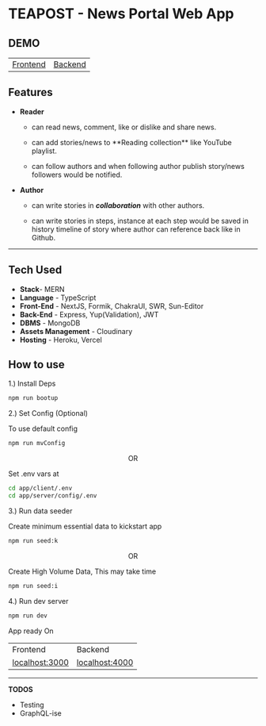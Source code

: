 # TEAPOST - News Portal Web App

## DEMO

<table  width="100%"  >
<tr>
<td>
<a href="https://teapost.vercel.app" target="_blank" >Frontend</a>
</td>
<td><a href="https://teapost.herokuapp.com" target="_blank" >Backend</a>
</td>
</tr> 
</table>

## Features

- **Reader**

  - can read news, comment, like or dislike and share news.

  - can add stories/news to \*\*Reading collection\*\* like YouTube playlist.

  - can follow authors and when following author publish story/news followers would be notified.

- **Author**

  - can write stories in **_collaboration_** with other authors.

  - can write stories in steps, instance at each step would be saved in history timeline of story where author can reference back like in Github.

---

## Tech Used

- **Stack**- MERN
- **Language** - TypeScript
- **Front-End** - NextJS, Formik, ChakraUI, SWR, Sun-Editor
- **Back-End** - Express, Yup(Validation), JWT
- **DBMS** - MongoDB
- **Assets Management** - Cloudinary
- **Hosting** - Heroku, Vercel

## How to use

1.) Install Deps

```sh
npm run bootup
```

2.) Set Config (Optional)

To use default config

```sh
npm run mvConfig
```

<center>OR</center>

Set .env vars at

```sh
cd app/client/.env
cd app/server/config/.env
```

<!-- > _This step is optional, if you want to use localhost of MongoDB & No Email service provider And No Cloudinary .envs_ -->

3.) Run data seeder

Create minimum essential data to kickstart app

```sh
npm run seed:k
```

<center>OR</center>

Create High Volume Data, This may take time

```sh
npm run seed:i
```

4.) Run dev server

```sh
npm run dev
```

App ready On

<table  width="100%"  >
<tr>
<td>Frontend
</td><td>Backend
</td>
</tr>
<tr>
<td><a href="http://localhost:3000" target="_blank" >localhost:3000</a>
</td><td><a href="http://localhost:4000" target="_blank" >localhost:4000</a>
</td>
</tr>
</table>

---

**TODOS**

- Testing
- GraphQL-ise
